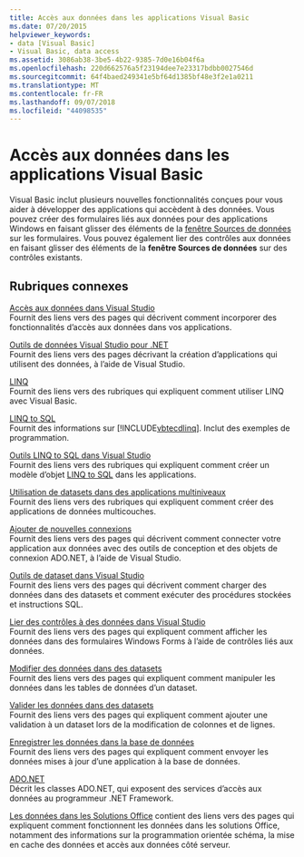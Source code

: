```yaml
---
title: Accès aux données dans les applications Visual Basic
ms.date: 07/20/2015
helpviewer_keywords:
- data [Visual Basic]
- Visual Basic, data access
ms.assetid: 3086ab38-3be5-4b22-9385-7d0e16b04f6a
ms.openlocfilehash: 220d662576a5f23194dee7e23317bdbb0027546d
ms.sourcegitcommit: 64f4baed249341e5bf64d1385bf48e3f2e1a0211
ms.translationtype: MT
ms.contentlocale: fr-FR
ms.lasthandoff: 09/07/2018
ms.locfileid: "44098535"
---
```

# <a name="accessing-data-in-visual-basic-applications"></a>Accès aux données dans les applications Visual Basic
Visual Basic inclut plusieurs nouvelles fonctionnalités conçues pour vous aider à développer des applications qui accèdent à des données. Vous pouvez créer des formulaires liés aux données pour des applications Windows en faisant glisser des éléments de la [fenêtre Sources de données](/visualstudio/data-tools/add-new-data-sources) sur les formulaires. Vous pouvez également lier des contrôles aux données en faisant glisser des éléments de la **fenêtre Sources de données** sur des contrôles existants.  
  
## <a name="related-sections"></a>Rubriques connexes  
 [Accès aux données dans Visual Studio](/visualstudio/data-tools/)  
 Fournit des liens vers des pages qui décrivent comment incorporer des fonctionnalités d’accès aux données dans vos applications.

 [Outils de données Visual Studio pour .NET](/visualstudio/data-tools/visual-studio-data-tools-for-dotnet)  
 Fournit des liens vers des pages décrivant la création d’applications qui utilisent des données, à l’aide de Visual Studio.  
  
 [LINQ](../../visual-basic/programming-guide/language-features/linq/index.md)  
 Fournit des liens vers des rubriques qui expliquent comment utiliser LINQ avec Visual Basic.  
  
 [LINQ to SQL](../../framework/data/adonet/sql/linq/index.md)  
 Fournit des informations sur [!INCLUDE[vbtecdlinq](~/includes/vbtecdlinq-md.md)]. Inclut des exemples de programmation.  
  
 [Outils LINQ to SQL dans Visual Studio](/visualstudio/data-tools/linq-to-sql-tools-in-visual-studio2)  
 Fournit des liens vers des rubriques qui expliquent comment créer un modèle d’objet [LINQ to SQL](../../framework/data/adonet/sql/linq/index.md) dans les applications.  
  
 [Utilisation de datasets dans des applications multiniveaux](/visualstudio/data-tools/work-with-datasets-in-n-tier-applications)  
 Fournit des liens vers des rubriques qui expliquent comment créer des applications de données multicouches.  
     
 [Ajouter de nouvelles connexions](/visualstudio/data-tools/add-new-connections)  
 Fournit des liens vers des pages qui décrivent comment connecter votre application aux données avec des outils de conception et des objets de connexion ADO.NET, à l’aide de Visual Studio.  

 [Outils de dataset dans Visual Studio](/visualstudio/data-tools/dataset-tools-in-visual-studio)  
 Fournit des liens vers des pages qui décrivent comment charger des données dans des datasets et comment exécuter des procédures stockées et instructions SQL.  
  
 [Lier des contrôles à des données dans Visual Studio](/visualstudio/data-tools/bind-controls-to-data-in-visual-studio)  
 Fournit des liens vers des pages qui expliquent comment afficher les données dans des formulaires Windows Forms à l’aide de contrôles liés aux données.  
  
 [Modifier des données dans des datasets](/visualstudio/data-tools/edit-data-in-datasets)  
 Fournit des liens vers des pages qui expliquent comment manipuler les données dans les tables de données d’un dataset.  
  
 [Valider les données dans des datasets](/visualstudio/data-tools/validate-data-in-datasets)  
 Fournit des liens vers des pages qui expliquent comment ajouter une validation à un dataset lors de la modification de colonnes et de lignes.  
  
 [Enregistrer les données dans la base de données](/visualstudio/data-tools/save-data-back-to-the-database)  
 Fournit des liens vers des pages qui expliquent comment envoyer les données mises à jour d’une application à la base de données.  
  
 [ADO.NET](../../framework/data/adonet/index.md)  
 Décrit les classes ADO.NET, qui exposent des services d’accès aux données au programmeur .NET Framework.

 [Les données dans les Solutions Office](/visualstudio/vsto/data-in-office-solutions) contient des liens vers des pages qui expliquent comment fonctionnent les données dans les solutions Office, notamment des informations sur la programmation orientée schéma, la mise en cache des données et accès aux données côté serveur.
